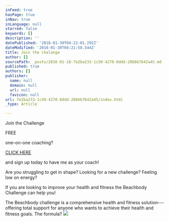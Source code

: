 ```yaml
---
inFeed: true
hasPage: true
inNav: true
inLanguage: null
starred: false
keywords: []
description: ''
datePublished: '2016-01-30T04:22:01.292Z'
dateModified: '2016-01-30T04:21:58.544Z'
title: Join the chalange
author: []
sourcePath: _posts/2016-01-18-7e2ba233-1c50-4270-8ddd-28b6b7642a45.md
published: true
authors: []
publisher:
  name: null
  domain: null
  url: null
  favicon: null
url: 7e2ba233-1c50-4270-8ddd-28b6b7642a45/index.html
_type: Article

---
```

Join the Challenge 

FREE

one-on-one coaching?

[CLICK HERE][0]

and sign up today to have me as your coach!

Are you struggling to get in shape? Looking for a new challenge? Feeling low on energy?

If you are looking to improve your health and fitness the Beachbody Challenge can help you!

The Beachbody challenge is a comprehensive health and fitness solution---offering total support for anyone who wants to achieve their health and fitness goals. The formula?
![](https://s3-us-west-2.amazonaws.com/the-grid-img/p/ece4396ddeb6db1fc4e0c1e6685e3c120b6a8b45.jpg)

[0]: https://www.teambeachbody.com/signup/-/signup/free?referringRepId=307761